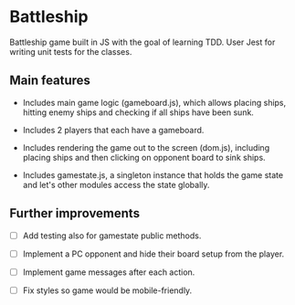 # Battleship

Battleship game built in JS with the goal of learning TDD. User Jest for writing unit tests for the classes.

## Main features

- Includes main game logic (gameboard.js), which allows placing ships, hitting enemy ships and checking if all ships have been sunk.

- Includes 2 players that each have a gameboard.

- Includes rendering the game out to the screen (dom.js), including placing ships and then clicking on opponent board to sink ships.

- Includes gamestate.js, a singleton instance that holds the game state and let's other modules access the state globally.

## Further improvements

- [ ] Add testing also for gamestate public methods.

- [ ] Implement a PC opponent and hide their board setup from the player.

- [ ] Implement game messages after each action.

- [ ] Fix styles so game would be mobile-friendly.
